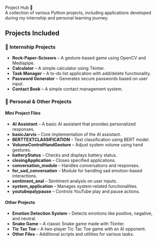  Project Hub 🚀  
A collection of various Python projects, including applications developed during my internship and personal learning journey.

##  Projects Included  

### 🔹 **Internship Projects**  
-  **Rock-Paper-Scissors** – A gesture-based game using OpenCV and Mediapipe.  
-  **Calculator** – A simple calculator using Tkinter.  
-  **Task Manager** – A to-do list application with add/delete functionality.  
-  **Password Generator** – Generates secure passwords based on user input.  
-  **Contact Book** – A simple contact management system.  

### 🔹 **Personal & Other Projects**  

#### **Mini Project Files**  
-  **AI Assistant** – A basic AI assistant that provides personalized responses.  
-  **basicJarvis** – Core implementation of the AI assistant.  
-  **BERTTEXTCLASSIFICATION** – Text classification using BERT model.  
-  **VolumeControlHandGesture** – Adjust system volume using hand gestures.  
-  **batteryStatus** – Checks and displays battery status.  
-  **closingApplication** – Closes specified applications.  
-  **conversation_module** – Handles conversations and responses.  
-  **for_sad_conversation** – Module for handling sad emotion-based interactions.  
-  **sentiment_anal** – Sentiment analysis on user inputs.  
-  **system_application** – Manages system-related functionalities.  
-  **youtubepalypause** – Controls YouTube play and pause actions.  

#### **Other Projects**  
-  **Emotion Detection System** – Detects emotions like positive, negative, and neutral.  
-  **Snake Game** – A classic Snake game made with Tkinter.  
-  **Tic Tac Toe** – A two-player Tic Tac Toe game with an AI opponent.  
-  **Other Files** – Additional scripts and utilities for various tasks.  
